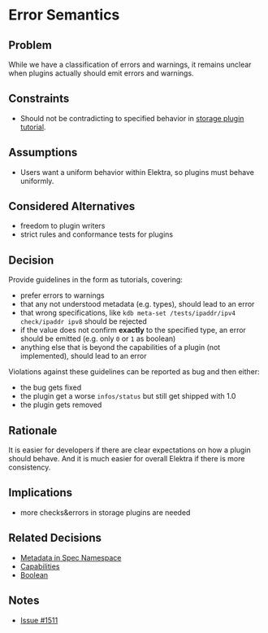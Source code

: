 # Error Semantics

## Problem

While we have a classification of errors and warnings, it remains
unclear when plugins actually should emit errors and warnings.

## Constraints

- Should not be contradicting to specified behavior in [storage plugin tutorial](/doc/tutorials/storage-plugins.md).

## Assumptions

- Users want a uniform behavior within Elektra, so plugins must behave uniformly.

## Considered Alternatives

- freedom to plugin writers
- strict rules and conformance tests for plugins

## Decision

Provide guidelines in the form as tutorials, covering:

- prefer errors to warnings
- that any not understood metadata (e.g. types), should lead to an error
- that wrong specifications, like `kdb meta-set /tests/ipaddr/ipv4 check/ipaddr ipv8` should be rejected
- if the value does not confirm **exactly** to the specified type, an error should be emitted
  (e.g. only `0` or `1` as boolean)
- anything else that is beyond the capabilities of a plugin (not implemented),
  should lead to an error

Violations against these guidelines can be reported as bug and then either:

- the bug gets fixed
- the plugin get a worse `infos/status` but still get shipped with 1.0
- the plugin gets removed

## Rationale

It is easier for developers if there are clear expectations on how a plugin
should behave. And it is much easier for overall Elektra if there is more
consistency.

## Implications

- more checks&errors in storage plugins are needed

## Related Decisions

- [Metadata in Spec Namespace](spec_metadata.md)
- [Capabilities](capabilities.md)
- [Boolean](boolean.md)

## Notes

- [Issue #1511](https://issues.libelektra.org/1511)
